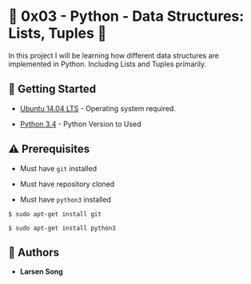 # :shell: 0x03 - Python - Data Structures: Lists, Tuples :shell:

In this project I will be learning how different data structures are implemented in Python. Including Lists and Tuples primarily.
## :running: Getting Started

* [Ubuntu 14.04 LTS](http://releases.ubuntu.com/14.04/) - Operating system required.

* [Python 3.4](https://www.python.org/download/releases/3.4.0/) - Python Version to Used

## :warning: Prerequisites

* Must have `git` installed

* Must have repository cloned

* Must have `python3` installed

```
$ sudo apt-get install git
```


```
$ sudo apt-get install python3
```

## :blue_book: Authors
* **Larsen Song**
